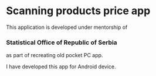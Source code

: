 # Scanning products price app

This application is developed under mentorship of 
### Statistical Office of Republic of Serbia 
as part of recreating old pocket PC app.

I have developed this app for Android device.
